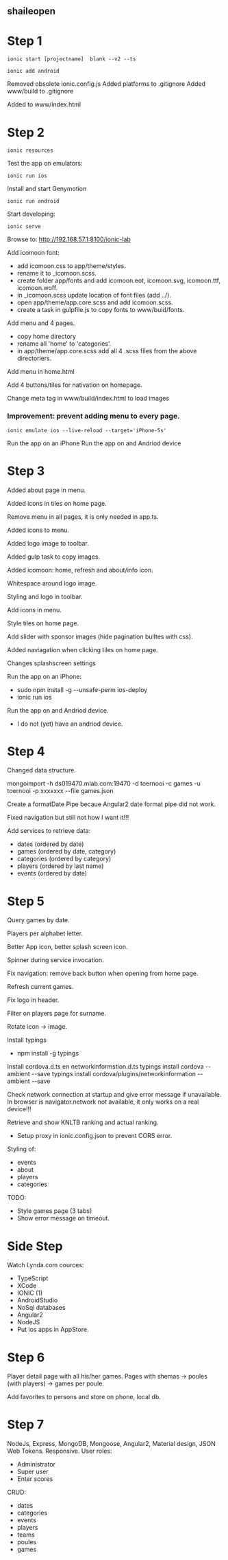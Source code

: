 ## shaileopen

Step 1
======

    ionic start [projectname]  blank --v2 --ts

    ionic add android

Removed obsolete ionic.config.js
Added platforms to .gitignore
Added www/build to .gitignore

Added to www/index.html

  <meta http-equiv="Content-Security-Policy" content="default-src *; script-src 'self' 'unsafe-inline' 'unsafe-eval' *; style-src  'self' 'unsafe-inline' *">


Step 2
======

    ionic resources

Test the app on emulators:

    ionic run ios

Install and start Genymotion 

    ionic run android
    
Start developing:

    ionic serve
    
Browse to: http://192.168.57.1:8100/ionic-lab

Add icomoon font: 
- add icomoon.css to app/theme/styles.
- rename it to _icomoon.scss.
- create folder app/fonts and add icomoon.eot, icomoon.svg, icomoon.ttf, icomoon.woff.
- in _icomoon.scss update location of font files (add ../). 
- open app/theme/app.core.scss and add icomoon.scss.
- create a task in gulpfile.js to copy fonts to www/buid/fonts.

Add menu and 4 pages.
- copy home directory
- rename all 'home' to 'categories'.
- in app/theme/app.core.scss add all 4 .scss files from the above directoriers.

Add menu in home.html

Add 4 buttons/tiles for nativation on homepage.

Change meta tag in www/build/index.html to load images

  <meta http-equiv="Content-Security-Policy" content="default-src *; script-src 'self' 'unsafe-inline' 'unsafe-eval' *; style-src  'self' 'unsafe-inline' *; img-src 'self' data:;">

### Improvement: prevent adding menu to every page.

    ionic emulate ios --live-reload --target='iPhone-5s'

Run the app on an iPhone
Run the app on and Andriod device

Step 3
======
Added about page in menu.

Added icons in tiles on home page.

Remove menu in all pages, it is only needed in app.ts.

Added icons to menu.

Added logo image to toolbar.

Added gulp task to copy images.

Added icomoon: home, refresh and about/info icon.

Whitespace around logo image.

Styling and logo in toolbar.

Add icons in menu.

Style tiles on home page.

Add slider with sponsor images (hide pagination bulltes with css).

Added naviagation when clicking tiles on home page.

Changes splashscreen settings


Run the app on an iPhone:
- sudo npm install -g --unsafe-perm ios-deploy
- ionic run ios

Run the app on and Andriod device.
- I do not (yet) have an andriod device.

Step 4
======
Changed data structure.

mongoimport -h ds019470.mlab.com:19470 -d toernooi -c games -u toernooi -p xxxxxxx --file games.json

Create a formatDate Pipe becaue Angular2 date format pipe did not work.

Fixed navigation but still not how I want it!!!

Add services to retrieve data:
- dates (ordered by date)
- games (ordered by date, category)
- categories (ordered by category)
- players (ordered by last name)
- events (ordered by date)

Step 5
======
Query games by date.

Players per alphabet letter.

Better App icon, better splash screen icon.

Spinner during service invocation.

Fix navigation: remove back button when opening from home page.

Refresh current games. 

Fix logo in header.

Filter on players page for surname.

Rotate icon -> image.

Install typings
- npm install -g typings

Install cordova.d.ts en networkinformstion.d.ts
    typings install cordova --ambient --save
    typings install cordova/plugins/networkinformation --ambient --save

Check network connection at startup and give error message if unavailable. 
In browser is navigator.network not available, it only works on a real device!!!

Retrieve and show KNLTB ranking and actual ranking.
- Setup proxy in ionic.config.json to prevent CORS error.
  
Styling of:
- events
- about
- players
- categories
     
TODO:
- Style games page (3 tabs)
- Show error message on timeout.


Side Step
=========
Watch Lynda.com cources:
- TypeScript
- XCode
- IONIC (1)
- AndroidStudio
- NoSql databases
- Angular2
- NodeJS
- Put ios apps in AppStore.


Step 6
======
Player detail page with all his/her games.
Pages with shemas -> poules (with players) -> games per poule.

Add favorites to persons and store on phone, local db.


Step 7
======
NodeJs, Express, MongoDB, Mongoose, Angular2, Material design, JSON Web Tokens.
Responsive.
User roles:
- Administrator
- Super user
- Enter scores

CRUD:
- dates
- categories
- events
- players
- teams
- poules
- games
